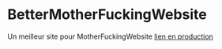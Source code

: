 # BetterMotherFuckingWebsite
Un meilleur site pour MotherFuckingWebsite
[lien en production](https://hannachinassreddine.github.io/academy.github.io/)
